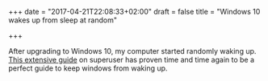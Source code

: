 +++
date = "2017-04-21T22:08:33+02:00"
draft = false
title = "Windows 10 wakes up from sleep at random"

+++

After upgrading to Windows 10, my computer started randomly waking up. [This extensive guide](http://superuser.com/questions/973009/conclusively-stop-wake-timers-from-waking-windows-10-desktop) on superuser has proven time and time again to be a perfect guide to keep windows from waking up.
